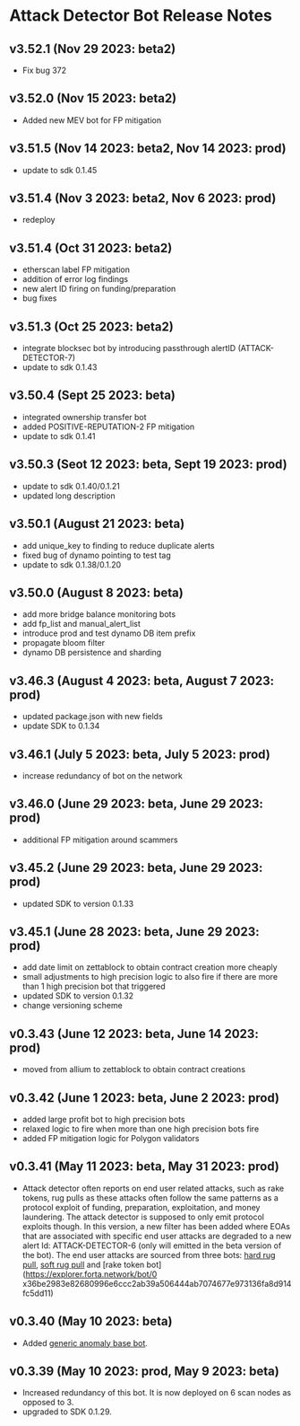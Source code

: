 # Attack Detector Bot Release Notes

## v3.52.1 (Nov 29 2023: beta2)
- Fix bug 372

## v3.52.0 (Nov 15 2023: beta2)
- Added new MEV bot for FP mitigation

## v3.51.5 (Nov 14 2023: beta2, Nov 14 2023: prod)
- update to sdk 0.1.45

## v3.51.4 (Nov 3 2023: beta2, Nov 6 2023: prod)
- redeploy

## v3.51.4 (Oct 31 2023: beta2)
- etherscan label FP mitigation
- addition of error log findings
- new alert ID firing on funding/preparation 
- bug fixes

## v3.51.3 (Oct 25 2023: beta2)
- integrate blocksec bot by introducing passthrough alertID (ATTACK-DETECTOR-7)
- update to sdk 0.1.43

## v3.50.4 (Sept 25 2023: beta)
- integrated ownership transfer bot
- added POSITIVE-REPUTATION-2 FP mitigation
- update to sdk 0.1.41

## v3.50.3 (Seot 12 2023: beta, Sept 19 2023: prod)
- update to sdk 0.1.40/0.1.21
- updated long description

## v3.50.1 (August 21 2023: beta)
- add unique_key to finding to reduce duplicate alerts
- fixed bug of dynamo pointing to test tag
- update to sdk 0.1.38/0.1.20

## v3.50.0 (August 8 2023: beta)
- add more bridge balance monitoring bots
- add fp_list and manual_alert_list
- introduce prod and test dynamo DB item prefix
- propagate bloom filter
- dynamo DB persistence and sharding

## v3.46.3 (August 4 2023: beta, August 7 2023: prod)
- updated package.json with new fields
- update SDK to 0.1.34

## v3.46.1 (July 5 2023: beta, July 5 2023: prod)

- increase redundancy of bot on the network

## v3.46.0 (June 29 2023: beta, June 29 2023: prod)

- additional FP mitigation around scammers

## v3.45.2 (June 29 2023: beta, June 29 2023: prod)

- updated SDK to version 0.1.33

## v3.45.1 (June 28 2023: beta, June 29 2023: prod)

- add date limit on zettablock to obtain contract creation more cheaply
- small adjustments to high precision logic to also fire if there are more than 1 high precision bot that triggered
- updated SDK to version 0.1.32
- change versioning scheme

## v0.3.43 (June 12 2023: beta, June 14 2023: prod)

- moved from allium to zettablock to obtain contract creations

## v0.3.42 (June 1 2023: beta, June 2 2023: prod)

- added large profit bot to high precision bots
- relaxed logic to fire when more than one high precision bots fire
- added FP mitigation logic for Polygon validators

## v0.3.41 (May 11 2023: beta, May 31 2023: prod)

- Attack detector often reports on end user related attacks, such as rake tokens, rug pulls as these attacks often follow the same patterns as a protocol exploit of funding, preparation, exploitation, and money laundering. The attack detector is supposed to only emit protocol exploits though. In this version, a new filter has been added where EOAs that are associated with specific end user attacks are degraded to a new alert Id: ATTACK-DETECTOR-6 (only will emitted in the beta version of the bot). The end user attacks are sourced from three bots: [hard rug pull](https://explorer.forta.network/bot/0xc608f1aff80657091ad14d974ea37607f6e7513fdb8afaa148b3bff5ba305c15), [soft rug pull](https://explorer.forta.network/bot/0x1a6da262bff20404ce35e8d4f63622dd9fbe852e5def4dc45820649428da9ea1) and [rake token bot](https://explorer.forta.network/bot/0 x36be2983e82680996e6ccc2ab39a506444ab7074677e973136fa8d914fc5dd11)

## v0.3.40 (May 10 2023: beta)

- Added [generic anomaly base bot](https://explorer.forta.network/bot/0x644b77e0d77d68d3841a55843dcdd61840ad3ca09f7e1ab2d2f5191c35f4a998).

## v0.3.39 (May 10 2023: prod, May 9 2023: beta)

- Increased redundancy of this bot. It is now deployed on 6 scan nodes as opposed to 3.
- upgraded to SDK 0.1.29.
